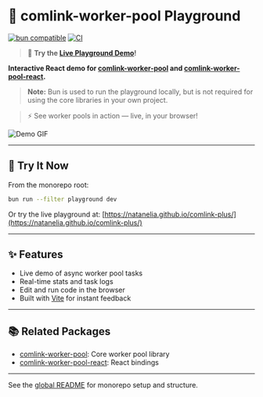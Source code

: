 # 🧪 comlink-worker-pool Playground

[![bun compatible](https://img.shields.io/badge/bun-%E2%9C%94%EF%B8%8F-green)](https://bun.sh/)
[![CI](https://github.com/natanelia/comlink-worker-pool/actions/workflows/ci.yml/badge.svg)](https://github.com/natanelia/comlink-worker-pool/actions)

> 🚀 **Try the [Live Playground Demo](https://natanelia.github.io/comlink-plus/)!**

**Interactive React demo for [comlink-worker-pool](../comlink-worker-pool/README.md) and [comlink-worker-pool-react](../comlink-worker-pool-react/README.md).**

> **Note:** Bun is used to run the playground locally, but is not required for using the core libraries in your own project.

> ⚡️ See worker pools in action — live, in your browser!

![Demo GIF](https://placehold.co/600x200?text=Demo+Coming+Soon)

---

## 🚀 Try It Now

From the monorepo root:

```bash
bun run --filter playground dev
```

Or try the live playground at: [https://natanelia.github.io/comlink-plus/](https://natanelia.github.io/comlink-plus/)

---

## ✨ Features

- Live demo of async worker pool tasks
- Real-time stats and task logs
- Edit and run code in the browser
- Built with [Vite](https://vitejs.dev/) for instant feedback

---

## 📚 Related Packages

- [comlink-worker-pool](../comlink-worker-pool/README.md): Core worker pool library
- [comlink-worker-pool-react](../comlink-worker-pool-react/README.md): React bindings

---

See the [global README](../../README.md) for monorepo setup and structure.
